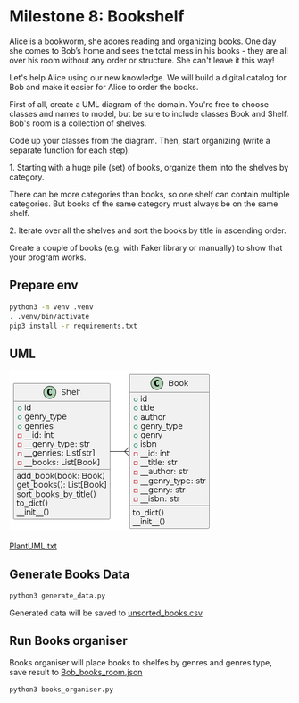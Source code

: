 # Milestone 8: Bookshelf

Alice is a bookworm, she adores reading and organizing books. One day she comes to Bob’s home and sees the total mess in his books - they are all over his room without any order or structure. She can't leave it this way!

Let's help Alice using our new knowledge. We will build a digital catalog for Bob and make it easier for Alice to order the books.

First of all, create a UML diagram of the domain. You're free to choose classes and names to model, but be sure to include classes Book and Shelf. Bob's room is a collection of shelves.

Code up your classes from the diagram. Then, start organizing (write a separate function for each step):

1. Starting with a huge pile (set) of books, organize them into the shelves by category.

There can be more categories than books, so one shelf can contain multiple categories. But books of the same category must always be on the same shelf.

2. Iterate over all the shelves and sort the books by title in ascending order.

Create a couple of books (e.g. with Faker library or manually) to show that your program works.

## Prepare env

```bash
python3 -m venv .venv
. .venv/bin/activate
pip3 install -r requirements.txt
```

## UML

![Class diagramm](uml/plantuml.png)

[PlantUML.txt](uml/PlantUML.txt)


## Generate Books Data

```bash
python3 generate_data.py
```
Generated data will be saved to [unsorted_books.csv](unsorted_books.csv)


## Run Books organiser


Books organiser will place books to shelfes by genres and genres type, save result to [Bob_books_room.json](Bob_books_room.json)

```bash
python3 books_organiser.py
```